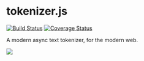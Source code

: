 # tokenizer.js
[![Build Status](https://travis-ci.org/ashubham/tokenizer.js.svg?branch=master)](https://travis-ci.org/ashubham/tokenizer.js)
[![Coverage Status](https://coveralls.io/repos/github/ashubham/tokenizer.js/badge.svg)](https://coveralls.io/github/ashubham/tokenizer.js)

A modern async text tokenizer, for the modern web.

![](https://github.com/ashubham/tokenizer.js/raw/master/assets/tokenizer.gif)


